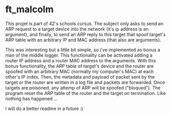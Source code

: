 # ft_malcolm

This projet is part of 42's schools cursus. The subject only asks to send an ARP request to a target device into the network (it's ip address is an argument), and finally, to send an ARP reply to this target that spoof target's ARP table with an arbitrary IP and MAC address (that also are arguments).

This was interesting but a little bit simple, so i've implemented as bonus a man of the middle logger. This functionality can be activated adding a router IP address and a router MAC address to the arguments. With this bonus functionality, the ARP table of target's device and the router are spoofed with an arbitrary MAC (normally my computer's MAC) at each other's IP index. Then, the metadata and payload of packet sent by the target or the router are written in a log file and packets are forwarded. Once targets are poisoned, any attemp of ARP will be spoofed ("bloqued"). The program reset the ARP table of the router and the target on termination. Like nothing has happened ...

I will do a better readme in a future :)
